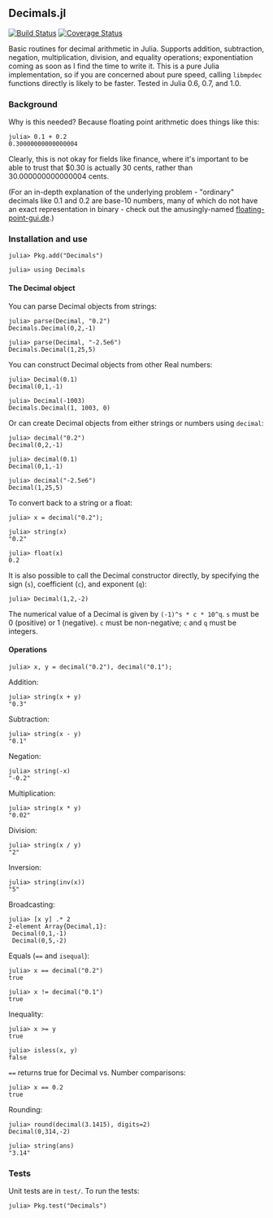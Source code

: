 ## Decimals.jl

[![Build Status](https://travis-ci.org/JuliaMath/Decimals.jl.svg?branch=master)](https://travis-ci.org/JuliaMath/Decimals.jl)
[![Coverage Status](https://coveralls.io/repos/github/JuliaMath/Decimals.jl/badge.svg?branch=master)](https://coveralls.io/github/JuliaMath/Decimals.jl?branch=master)

Basic routines for decimal arithmetic in Julia.  Supports addition, subtraction, negation, multiplication, division, and equality operations; exponentiation coming as soon as I find the time to write it.  This is a pure Julia implementation, so if you are concerned about pure speed, calling `libmpdec` functions directly is likely to be faster.  Tested in Julia 0.6, 0.7, and 1.0.

### Background

Why is this needed?  Because floating point arithmetic does things like this:

    julia> 0.1 + 0.2
    0.30000000000000004

Clearly, this is not okay for fields like finance, where it's important to be able to trust that $0.30 is actually 30 cents, rather than 30.000000000000004 cents.

(For an in-depth explanation of the underlying problem - "ordinary" decimals like 0.1 and 0.2 are base-10 numbers, many of which do not have an exact representation in binary - check out the amusingly-named [floating-point-gui.de](http://floating-point-gui.de/ "What Every Programmer Should Know About Floating-Point Arithmetic").)

### Installation and use

    julia> Pkg.add("Decimals")

    julia> using Decimals

#### The Decimal object

You can parse Decimal objects from strings:

    julia> parse(Decimal, "0.2")
    Decimals.Decimal(0,2,-1)

    julia> parse(Decimal, "-2.5e6")
    Decimals.Decimal(1,25,5)

You can construct Decimal objects from other Real numbers:

    julia> Decimal(0.1)
    Decimal(0,1,-1)

    julia> Decimal(-1003)
    Decimals.Decimal(1, 1003, 0)

Or can create Decimal objects from either strings or numbers using `decimal`:

    julia> decimal("0.2")
    Decimal(0,2,-1)

    julia> decimal(0.1)
    Decimal(0,1,-1)

    julia> decimal("-2.5e6")
    Decimal(1,25,5)

To convert back to a string or a float:

    julia> x = decimal("0.2");

    julia> string(x)
    "0.2"

    julia> float(x)
    0.2

It is also possible to call the Decimal constructor directly, by specifying the sign (`s`), coefficient (`c`), and exponent (`q`):

    julia> Decimal(1,2,-2)

The numerical value of a Decimal is given by `(-1)^s * c * 10^q`.  `s` must be 0 (positive) or 1 (negative).  `c` must be non-negative; `c` and `q` must be integers.

#### Operations

    julia> x, y = decimal("0.2"), decimal("0.1");

Addition:

    julia> string(x + y)
    "0.3"

Subtraction:

    julia> string(x - y)
    "0.1"

Negation:

    julia> string(-x)
    "-0.2"

Multiplication:

    julia> string(x * y)
    "0.02"

Division:

    julia> string(x / y)
    "2"

Inversion:

    julia> string(inv(x))
    "5"

Broadcasting:

    julia> [x y] .* 2
    2-element Array{Decimal,1}:
     Decimal(0,1,-1)
     Decimal(0,5,-2)

Equals (`==` and `isequal`):

    julia> x == decimal("0.2")
    true

    julia> x != decimal("0.1")
    true

Inequality:

    julia> x >= y
    true

    julia> isless(x, y)
    false

`==` returns true for Decimal vs. Number comparisons:

    julia> x == 0.2
    true

Rounding:

    julia> round(decimal(3.1415), digits=2)
    Decimal(0,314,-2)

    julia> string(ans)
    "3.14"

### Tests

Unit tests are in `test/`.  To run the tests:

    julia> Pkg.test("Decimals")
